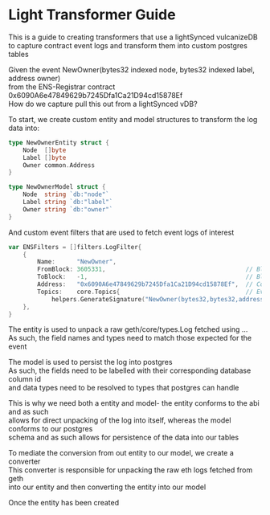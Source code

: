 # Light Transformer Guide 

This is a guide to creating transformers that use a lightSynced vulcanizeDB <br/> 
to capture contract event logs and transform them into custom postgres tables  <br/>

Given the event NewOwner(bytes32 indexed node, bytes32 indexed label, address owner) <br/>
from the ENS-Registrar contract 0x6090A6e47849629b7245Dfa1Ca21D94cd15878Ef  <br/>
How do we capture pull this out from a lightSynced vDB? <br/>

To start, we create custom entity and model structures to transform the log data into: <br/>

```go
type NewOwnerEntity struct {
	Node  []byte
	Label []byte
	Owner common.Address
}

type NewOwnerModel struct {
	Node  string `db:"node"`
	Label string `db:"label"`
	Owner string `db:"owner"`
}
```

And custom event filters that are used to fetch event logs of interest <br/>

```go
var ENSFilters = []filters.LogFilter{
	{
		Name:      "NewOwner",
		FromBlock: 3605331,                                       // Block to begin search e.g. height the contract was published
		ToBlock:   -1,                                            // Block to end search
		Address:   "0x6090A6e47849629b7245Dfa1Ca21D94cd15878Ef",  // Contract address to filter for
		Topics:    core.Topics{                                   // Event signature(s) to filter for
			helpers.GenerateSignature("NewOwner(bytes32,bytes32,address)")},
	},
}

```

The entity is used to unpack a raw geth/core/types.Log fetched using ... <br/>
As such, the field names and types need to match those expected for the event <br/>

The model is used to persist the log into postgres <br/>
As such, the fields need to be labelled with their corresponding database column id </br>
and data types need to be resolved to types that postgres can handle </br>

This is why we need both a entity and model- the entity conforms to the abi and as such </br>
allows for direct unpacking of the log into itself, whereas the model conforms to our postgres </br>
schema and as such allows for persistence of the data into our tables </br>

To mediate the conversion from out entity to our model, we create a converter </br>
This converter is responsible for unpacking the raw eth logs fetched from geth </br>
into our entity and then converting the entity into our model </br>

Once the entity has been created 

